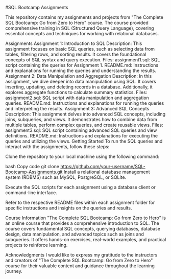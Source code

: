#SQL Bootcamp Assignments

This repository contains my assignments and projects from "The Complete SQL Bootcamp: Go from Zero to Hero" course. The course provided comprehensive training in SQL (Structured Query Language), covering essential concepts and techniques for working with relational databases.

Assignments
Assignment 1: Introduction to SQL
Description: This assignment focuses on basic SQL queries, such as selecting data from tables, filtering rows, and sorting results. It covers the foundational concepts of SQL syntax and query execution.
Files:
assignment1.sql: SQL script containing the queries for Assignment 1.
README.md: Instructions and explanations for running the queries and understanding the results.
Assignment 2: Data Manipulation and Aggregation
Description: In this assignment, we dive deeper into data manipulation using SQL. It covers inserting, updating, and deleting records in a database. Additionally, it explores aggregate functions to calculate summary statistics.
Files:
assignment2.sql: SQL script with data manipulation and aggregation queries.
README.md: Instructions and explanations for running the queries and interpreting the results.
Assignment 3: Advanced SQL Concepts
Description: This assignment delves into advanced SQL concepts, including joins, subqueries, and views. It demonstrates how to combine data from multiple tables, perform complex queries, and create reusable views.
Files:
assignment3.sql: SQL script containing advanced SQL queries and view definitions.
README.md: Instructions and explanations for executing the queries and utilizing the views.
Getting Started
To run the SQL queries and interact with the assignments, follow these steps:

Clone the repository to your local machine using the following command:

bash
Copy code
git clone https://github.com/your-username/SQL-Bootcamp-Assignments.git
Install a relational database management system (RDBMS) such as MySQL, PostgreSQL, or SQLite.

Execute the SQL scripts for each assignment using a database client or command-line interface.

Refer to the respective README files within each assignment folder for specific instructions and insights on the queries and results.

Course Information
"The Complete SQL Bootcamp: Go from Zero to Hero" is an online course that provides a comprehensive introduction to SQL. The course covers fundamental SQL concepts, querying databases, database design, data manipulation, and advanced topics such as joins and subqueries. It offers hands-on exercises, real-world examples, and practical projects to reinforce learning.

Acknowledgments
I would like to express my gratitude to the instructors and creators of "The Complete SQL Bootcamp: Go from Zero to Hero" course for their valuable content and guidance throughout the learning journey.

